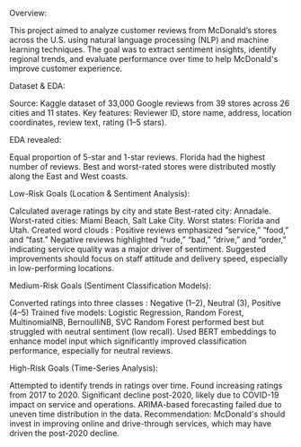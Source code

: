 Overview:

This project aimed to analyze customer reviews from McDonald’s stores across the U.S. using natural language processing (NLP) and machine learning techniques. The goal was to extract sentiment insights, identify regional trends, and evaluate performance over time to help McDonald's improve customer experience.

Dataset & EDA:

Source: Kaggle dataset of 33,000 Google reviews from 39 stores across 26 cities and 11 states.
Key features: Reviewer ID, store name, address, location coordinates, review text, rating (1–5 stars).

EDA revealed:

Equal proportion of 5-star and 1-star reviews.
Florida had the highest number of reviews.
Best and worst-rated stores were distributed mostly along the East and West coasts.

Low-Risk Goals (Location & Sentiment Analysis):

Calculated average ratings by city and state Best-rated city: Annadale. Worst-rated cities: Miami Beach, Salt Lake City. Worst states: Florida and Utah.
Created word clouds : Positive reviews emphasized “service,” “food,” and “fast.” Negative reviews highlighted “rude,” “bad,” “drive,” and “order,” indicating service quality was a major driver of sentiment.
Suggested improvements should focus on staff attitude and delivery speed, especially in low-performing locations.

Medium-Risk Goals (Sentiment Classification Models):

Converted ratings into three classes : Negative (1–2), Neutral (3), Positive (4–5)
Trained five models: Logistic Regression, Random Forest, MultinomialNB, BernoulliNB, SVC
Random Forest performed best but struggled with neutral sentiment (low recall). Used BERT embeddings to enhance model input
which significantly improved classification performance, especially for neutral reviews.

High-Risk Goals (Time-Series Analysis):

Attempted to identify trends in ratings over time.
Found increasing ratings from 2017 to 2020.
Significant decline post-2020, likely due to COVID-19 impact on service and operations.
ARIMA-based forecasting failed due to uneven time distribution in the data.
Recommendation: McDonald's should invest in improving online and drive-through services, which may have driven the post-2020 decline.
